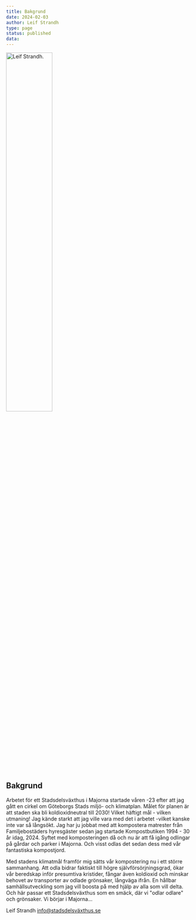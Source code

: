 ```yaml
---
title: Bakgrund
date: 2024-02-03
author: Leif Strandh
type: page
status: published
data:
---
```


<img src="data/leif.jpeg" width=50% alt="Leif Strandh.">

## Bakgrund

Arbetet för ett Stadsdelsväxthus i Majorna startade våren -23 efter att jag gått
en cirkel om Göteborgs Stads miljö- och klimatplan. Målet för planen är att staden
ska bli koldioxidneutral till 2030!  Vilket häftigt mål - vilken utmaning!
Jag kände starkt att jag ville vara med det i arbetet -vilket kanske inte var så
långsökt.
Jag har ju jobbat med att kompostera matrester från Familjebostäders hyresgäster
sedan jag startade Kompostbutiken 1994 - 30 år idag, 2024. Syftet med komposteringen
då och nu är att få igång odlingar på gårdar och parker i Majorna. Och visst odlas
det sedan dess med vår fantastiska kompostjord.

Med stadens klimatmål framför mig sätts vår kompostering nu i ett större sammanhang.
Att odla bidrar faktiskt till högre självförsörjningsgrad, ökar vår beredskap inför
presumtiva kristider, fångar även koldioxid och minskar behovet av transporter av
odlade grönsaker, långväga ifrån. En hållbar samhällsutveckling som jag vill boosta
på med hjälp av alla som vill delta. Och här passar ett Stadsdelsväxthus som en smäck,
där vi "odlar odlare" och grönsaker. Vi börjar i Majorna...

Leif Strandh <a href="mailto:info@stadsdelsväxthus.se">info@stadsdelsväxthus.se</a>
